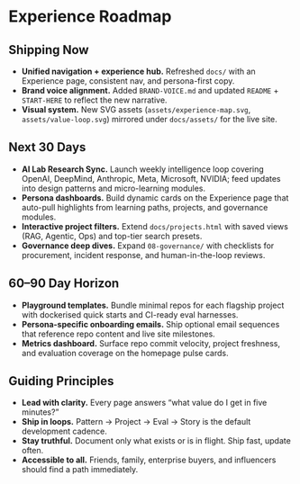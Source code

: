 # Experience Roadmap

## Shipping Now
- **Unified navigation + experience hub.** Refreshed `docs/` with an Experience page, consistent nav, and persona-first copy.
- **Brand voice alignment.** Added `BRAND-VOICE.md` and updated `README` + `START-HERE` to reflect the new narrative.
- **Visual system.** New SVG assets (`assets/experience-map.svg`, `assets/value-loop.svg`) mirrored under `docs/assets/` for the live site.

## Next 30 Days
- **AI Lab Research Sync.** Launch weekly intelligence loop covering OpenAI, DeepMind, Anthropic, Meta, Microsoft, NVIDIA; feed updates into design patterns and micro-learning modules.
- **Persona dashboards.** Build dynamic cards on the Experience page that auto-pull highlights from learning paths, projects, and governance modules.
- **Interactive project filters.** Extend `docs/projects.html` with saved views (RAG, Agentic, Ops) and top-tier search presets.
- **Governance deep dives.** Expand `08-governance/` with checklists for procurement, incident response, and human-in-the-loop reviews.

## 60–90 Day Horizon
- **Playground templates.** Bundle minimal repos for each flagship project with dockerised quick starts and CI-ready eval harnesses.
- **Persona-specific onboarding emails.** Ship optional email sequences that reference repo content and live site milestones.
- **Metrics dashboard.** Surface repo commit velocity, project freshness, and evaluation coverage on the homepage pulse cards.

## Guiding Principles
- **Lead with clarity.** Every page answers “what value do I get in five minutes?”
- **Ship in loops.** Pattern → Project → Eval → Story is the default development cadence.
- **Stay truthful.** Document only what exists or is in flight. Ship fast, update often.
- **Accessible to all.** Friends, family, enterprise buyers, and influencers should find a path immediately.

